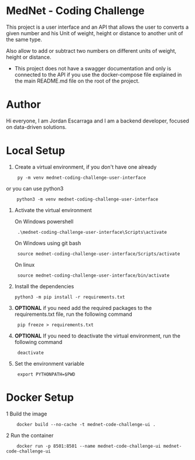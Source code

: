 # MedNet - Coding Challenge

This project is a user interface and an API that allows the user to converts a given number and his Unit of weight, height or distance to another unit of the same type.

Also allow to add or subtract two numbers on different units of weight, height or distance.

* This project does not have a swagger documentation and only is connected to the API if you use the docker-compose file explained in the main README.md file on the root of the project.
  
# Author

Hi everyone, I am Jordan Escarraga and I am a backend developer, focused on data-driven solutions.

# Local Setup

1. Create a virtual environment, if you don't have one already

        py -m venv mednet-coding-challenge-user-interface
        
or you can use python3

        python3 -m venv mednet-coding-challenge-user-interface

1. Activate the virtual environment

    On Windows powershell

        .\mednet-coding-challenge-user-interface\Scripts\activate

    On Windows using git bash

        source mednet-coding-challenge-user-interface/Scripts/activate

    On linux

        source mednet-coding-challenge-user-interface/bin/activate

2. Install the dependencies

       python3 -m pip install -r requirements.txt

3. **OPTIONAL** if you need add the required packages to the requirements.txt file, run the following command

        pip freeze > requirements.txt

4. **OPTIONAL** If you need to deactivate the virtual environment, run the following command
   
        deactivate

5. Set the environment variable

        export PYTHONPATH=$PWD

# Docker Setup

1 Build the image

        docker build --no-cache -t mednet-code-challenge-ui .

2 Run the container

        docker run -p 8501:8501 --name mednet-code-challenge-ui mednet-code-challenge-ui
